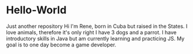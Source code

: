 # Hello-World
Just another repository
Hi I'm Rene, born in Cuba but raised in the States. I love animals, therefore it's only right I have 3 dogs and a parrot. I have introductory skills in Java but am currently learning and practicing JS. My goal is to one day become a game developer. 
